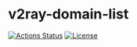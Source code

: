 # v2ray-domain-list 
[![Actions Status](https://github.com/wsxxsy/go-github-actions/workflows/build/badge.svg)](https://github.com/wsxxsy/v2ray-domain-list/actions)
[![License](https://img.shields.io/badge/license-MIT-blue.svg)](https://travis-ci.com/wsxxsy/v2ray-domain-list)
